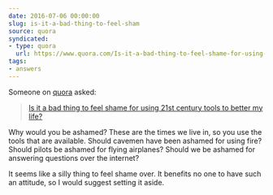 ```yaml
---
date: 2016-07-06 00:00:00
slug: is-it-a-bad-thing-to-feel-sham
source: quora
syndicated:
- type: quora
  url: https://www.quora.com/Is-it-a-bad-thing-to-feel-shame-for-using-21st-century-tools-to-better-my-life/answer/Roy-Tang
tags:
- answers
---
```


Someone on [quora](https://quora.com) asked:

> [Is it a bad thing to feel shame for using 21st century tools to better my life?](https://www.quora.com/Is-it-a-bad-thing-to-feel-shame-for-using-21st-century-tools-to-better-my-life/answer/Roy-Tang)


Why would you be ashamed? These are the times we live in, so you use the tools that are available. Should cavemen have been ashamed for using fire? Should pilots be ashamed for flying airplanes? Should we be ashamed for answering questions over the internet?

It seems like a silly thing to feel shame over. It benefits no one to have such an attitude, so I would suggest setting it aside.